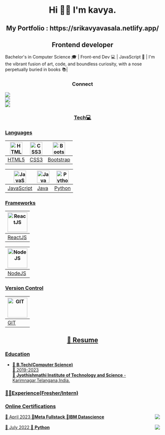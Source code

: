 <h1 align="center">Hi 🙋‍♀️ I'm kavya.</h1>
<h2 align="center">My Portfolio : https://srikavyavasala.netlify.app/</h2>
<h2 align="center">Frontend developer</h2>
Bachelor's in Computer Science 🎓 | Front-end Dev 💻 | JavaScript 🤖 | I'm the vibrant fusion of art, code, and boundless curiosity, with a nose perpetually buried in books 📚|
<h3 align="center"> Connect </h3>
<a href="mailto:vskavya02@gmail.com"/><img src="https://img.shields.io/badge/Gmail-D14836?style=for-the-badge&logo=gmail&logoColor=white"/> <br>
<a href="https://www.linkedin.com/in/vasala-srikavya-9368b5273"/>
   <img src="https://img.shields.io/badge/LinkedIn-0077B5?style=for-the-badge&logo=linkedin&logoColor=white"> <br>
	<a href="https://www.instagram.com/sriikavyaa.vasala"/>
	<img src="https://img.shields.io/badge/instagram-%23E4405F.svg?&style=for-the-badge&logo=instagram&logoColor=white"/>        


<h3 align="center">Tech💻 </h3>

### Languages

| [<img src="https://img.icons8.com/color/48/html-5--v1.png" alt="HTML5" width="40px"/>](#) | [<img src="https://img.icons8.com/fluency/48/css3.png" alt="CSS3" width="40px"/>](#) | [<img src="https://img.icons8.com/color/48/bootstrap.png" alt="Bootstrap" width="40px"/>](#) |
| --- | --- | --- |
| HTML5 | CSS3 | Bootstrap |


| [<img src="https://cdn.svgporn.com/logos/javascript.svg" alt="JavaScript" width="40px"/>](#) | [<img src="https://img.icons8.com/color/96/java-coffee-cup-logo--v1.png" alt="Java" width="40px"/>](#) | [<img src="https://img.icons8.com/color/96/python--v1.png" alt="Python" width="40px"/>](#) |
| --- | --- | --- |
| JavaScript | Java | Python |

### Frameworks

| [<img src="https://cdn.svgporn.com/logos/react.svg" alt="ReactJS" width="64px"/>](#) |
| --- |
| ReactJS |


| [<img src="https://img.icons8.com/color/96/nodejs.png" alt="NodeJS" width="64px"/>](#) |
| --- |
| NodeJS |

### Version Control

| [<img src="https://upload.wikimedia.org/wikipedia/commons/thumb/3/3f/Git_icon.svg/1200px-Git_icon.svg.png" alt="GIT" width="64px"/>](#) |
| --- |
| GIT |


<h2 align="center">
	📃 Resume 
</h2>

### Education

- 📖 **B.Tech(Computer Science)**\
📆 2019-2023\
📍 **Jyothishmathi Institute of Technology and Science** - Karimnagar,Telangana,India.

### 👩‍💼Experience(Fresher/Intern)

### Online Certifications
<img align="right" src="https://img.shields.io/badge/Coursera-0056D2?style=for-the-badge&logo=Coursera&logoColor=white">📆 April 2023
📖**Meta Fullstack**
📖**IBM Datascience**
<br>
<br>
<img align="right" src="https://img.shields.io/badge/Udemy-EC5252?style=for-the-badge&logo=Udemy&logoColor=white">📆 July 2022
📖 **Python**
	
